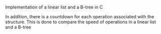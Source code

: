 Implementation of a linear list and a B-tree in C

In addition, there is a countdown for each operation associated with the structure.
This is done to compare the speed of operations in a linear list and a B-tree